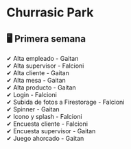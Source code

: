# Churrasic Park

## 🖥 Primera semana 
✔ Alta empleado - Gaitan  
✔ Alta supervisor - Falcioni  
✔ Alta cliente - Gaitan  
✔ Alta mesa - Gaitan  
✔ Alta producto - Gaitan  
✔ Login - Falcioni  
✔ Subida de fotos a Firestorage - Falcioni  
✔ Spinner - Gaitan  
✔ Icono y splash - Falcioni  
✔ Encuesta cliente - Falcioni  
✔ Encuesta supervisor - Gaitan  
✔ Juego ahorcado - Gaitan  
